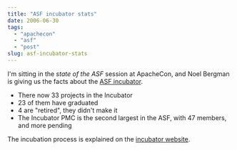 ```yaml
---
title: "ASF incubator stats"
date: 2006-06-30
tags: 
  - "apachecon"
  - "asf"
  - "post"
slug: asf-incubator-stats
---
```


I'm sitting in the _state of the ASF_ session at ApacheCon, and Noel Bergman is giving us the facts about the [ASF incubator](http://incubator.apache.org/).

- There now 33 projects in the Incubator
- 23 of them have graduated
- 4 are "retired", they didn't make it
- The Incubator PMC is the second largest in the ASF, with 47 members, and more pending

The incubation process is explained on the [incubator website](http://incubator.apache.org/incubation/Process_Description.html).
